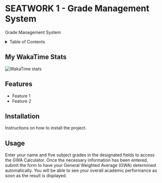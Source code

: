 # SEATWORK 1 - Grade Management System

Grade Management System

<details>
  <summary>Table of Contents</summary>
  <ol>
    <li>
      <a href="/index.html">Main </a>
    </li>
    <li>
      <a href="/pages/page1/index.html">GWA Calculator</a>
    </li>
  </ol>
</details>

## My WakaTime Stats

![WakaTime stats](https://github-readme-stats.vercel.app/api/wakatime?username=@haez&layout=compact)

## Features
- Feature 1
- Feature 2

## Installation
Instructions on how to install the project.

## Usage
Enter your name and five subject grades in the designated fields to 
access the GWA Calculator. Once the necessary information has been entered, 
submit the form to have your General Weighted Average (GWA) determined 
automatically. You will be able to see your overall academic performance 
as soon as the result is displayed.